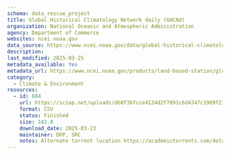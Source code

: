 ```yaml
---
schema: data_rescue_project 
title: Global Historical Climatology Network daily (GHCNd)
organization: National Oceanic and Atmospheric Administration
agency: Department of Commerce
websites: ncei.noaa.gov
data_source: https://www.ncei.noaa.gov/data/global-historical-climatology-network-daily/
description: 
last_modified: 2025-03-25
metadata_available: Yes
metadata_url: https://www.ncei.noaa.gov/products/land-based-station/global-historical-climatology-network-daily
category:
  - Climate & Environment 
resources:
  - id: 604
    url: https://sciop.net/uploads/db8f36fcce4134d2f7891c6d4347c1989f215bae
    format: CSV
    status: Finished
    size: 141.0
    download_date: 2025-03-23
    maintainer: DRP, SRC
    notes: Alternate torrent location https://academictorrents.com/details/db8f36fcce4134d2f7891c6d4347c1989f215bae
---
```

